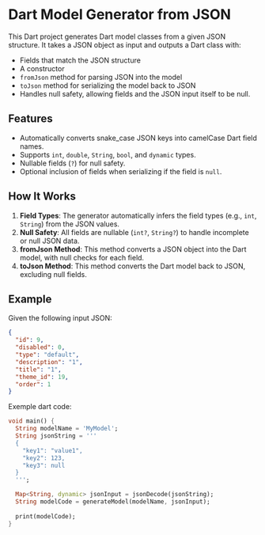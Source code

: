 # Dart Model Generator from JSON

This Dart project generates Dart model classes from a given JSON structure. It takes a JSON object as input and outputs a Dart class with:
- Fields that match the JSON structure
- A constructor
- `fromJson` method for parsing JSON into the model
- `toJson` method for serializing the model back to JSON
- Handles null safety, allowing fields and the JSON input itself to be null.

## Features

- Automatically converts snake_case JSON keys into camelCase Dart field names.
- Supports `int`, `double`, `String`, `bool`, and `dynamic` types.
- Nullable fields (`?`) for null safety.
- Optional inclusion of fields when serializing if the field is `null`.

## How It Works

1. **Field Types**: The generator automatically infers the field types (e.g., `int`, `String`) from the JSON values.
2. **Null Safety**: All fields are nullable (`int?`, `String?`) to handle incomplete or null JSON data.
3. **fromJson Method**: This method converts a JSON object into the Dart model, with null checks for each field.
4. **toJson Method**: This method converts the Dart model back to JSON, excluding null fields.

## Example

Given the following input JSON:

```json
{
  "id": 9,
  "disabled": 0,
  "type": "default",
  "description": "1",
  "title": "1",
  "theme_id": 19,
  "order": 1
}
```
Exemple dart code:
```dart
void main() {
  String modelName = 'MyModel';
  String jsonString = '''
  {
    "key1": "value1",
    "key2": 123,
    "key3": null
  }
  ''';

  Map<String, dynamic> jsonInput = jsonDecode(jsonString);
  String modelCode = generateModel(modelName, jsonInput);
  
  print(modelCode);
}
```
